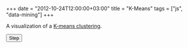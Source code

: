 +++
date = "2012-10-24T12:00:00+03:00"
title = "K-Means"
tags = ["js", "data-mining"]
+++

A visualization of a <a href="http://en.wikipedia.org/wiki/K-means_clustering">K-means clustering</a>.

<!--more-->
<style>
    .post {
        max-width: none;
        width: 480px;
        padding: 0;
    }
</style>

<button onclick="doStep()">Step</button>

<canvas id="canvas"></canvas>

<script>
var size = {x: 480, y:480};
var canvas = document.getElementById("canvas");
canvas.width = size.x;
canvas.height = size.y;
var TAU = Math.PI*2;
var draw = canvas.getContext("2d");

var data = [{ label : "A", x : 2, y : 4 },
			{ label : "B", x : 7, y : 3 },
			{ label : "C", x : 3, y : 5 },
			{ label : "D", x : 5, y : 3 },
			{ label : "E", x : 7, y : 4 },
			{ label : "F", x : 6, y : 8 },
			{ label : "G", x : 6, y : 5 },
			{ label : "H", x : 8, y : 4 },
			{ label : "I", x : 2, y : 5 },
			{ label : "J", x : 3, y : 7 }];

var dataMap = {};
for(var i = 0; i < data.length; i += 1)
	dataMap[data[i].label] = data[i];


var stepInterval = 0;
var state = {
	tick : 0,
	centers : []
};

function clone(obj){
	var res = {};
	for(var i in obj)
		if(typeof(obj[i]) == "object")
			res[i] = clone(obj[i])
		else
			res[i] = obj[i];
	return res;
}

function stop(){
	clearInterval(stepInterval);
}

function reset(){
	state.tick = 0;
	state.centers = [{x:2,y:6}, {x:2,y:8}, {x:5,y:8}];
	for(var i = 0; i < state.centers.length; i += 1){
		state.centers[i].children = [];
	}
}

function start(){
	stop();
	reset();
	stepInterval = setInterval(doStep, 1000);
}

function render(state){
	var background = "#222",
		foreground = "#ddd";

	draw.fillStyle = background;
	draw.fillRect(0,0,size.x,size.y);

	draw.save();

	draw.translate(10, size.y-10);
	draw.scale(46, -46);

	draw.strokeStyle = foreground;
	draw.lineWidth = 0.07;

	// axis
	draw.beginPath();
	draw.moveTo(0,0); draw.lineTo(0, 10);
	draw.moveTo(0,0); draw.lineTo(10, 0);
	draw.stroke();

	// grid
	draw.beginPath();
	draw.lineWidth = 0.01;
	for(var i = 0; i < 10; i += 1){
		draw.moveTo(i, -0.1); draw.lineTo(i, 10);
		draw.moveTo(-0.1, i); draw.lineTo(10, i);
	}
	draw.stroke();

	draw.font = "bold 1px sans-serif";
	var radius = 0.3;
	for(var i = 0; i < data.length; i += 1){
		draw.fillStyle = foreground;

		var p = data[i];
		draw.beginPath();
		draw.arc(p.x, p.y, radius, 0, TAU, 0);
		draw.fill();

		draw.save();
			draw.translate(p.x - 0.18, p.y - 0.18);
			draw.scale(0.5,-0.5);

			draw.fillStyle = "#000";
			draw.fillText(p.label, 0, 0);
		draw.restore();
	}


	draw.lineWidth = 0.1;
	draw.strokeStyle = "080";
	var centers = state.centers;
	for(var i = 0; i < centers.length; i += 1){
		draw.fillStyle = "#f00";
		
		var p = centers[i];
		draw.beginPath();
		draw.arc(p.x, p.y, 0.2, 0, TAU, 0);
		draw.fill();

		for(var k = 0; k < p.children.length; k += 1 ){
			var o = dataMap[p.children[k]];
			draw.beginPath();
			draw.moveTo(p.x, p.y);
			draw.lineTo(o.x, o.y);
			draw.stroke();
		}
	}
	
	draw.save();
		draw.scale(1,-1);
		draw.fillStyle = "#fff";
		draw.fillText(state.tick, 0.2, -0.2);
	draw.restore();

	draw.restore();
}

function sqDist(from, to){
	var dx = from.x - to.x,
		dy = from.y - to.y;
	return dx*dx + dy*dy;
}


function reassignChildren(state){
	var centers = state.centers;

	for(var i = 0; i < centers.length; i += 1){
		centers[i].children = [];
	}

	data.map(function(p){
		var nearest = 0, 
			dist = sqDist(p, centers[nearest]);
		
		for(var k = 1; k < centers.length; k += 1){
			var kdist = sqDist(p, centers[k]);
			if(kdist < dist){
				dist = kdist;
				nearest = k;
			}
		}

		centers[nearest].children.push(p.label);
	});
}

function recalculateCenters(state){
	var centers = state.centers;

	centers.map(function(center){
		if(center.children.length <= 0)
			return;

		var sum = {x:0, y:0};
		center.children.map(function(child){
			var c = dataMap[child];
			sum.x += c.x;
			sum.y += c.y;
		});

		var len = center.children.length;
		center.x = sum.x / len;
		center.y = sum.y / len;
	});
}

function kmeans(state){
	if(state.tick % 2)
		reassignChildren(state)
	else
		recalculateCenters(state);
}

var tick = 0;

function doStep(){
	state.tick += 1;
	render(state);
	kmeans(state);
}

reset();
render(state);

</script>